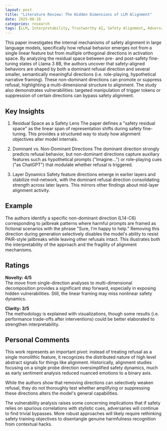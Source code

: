 ```yaml
---
layout: post
title: "Literature Review: The Hidden Dimensions of LLM Alignment"
date: 2025-08-16
categories: research
tags: [LLM, Interpretability, Trustworthy AI, Safety Alignment, Adversarial AI]
---
```


This paper investigates the internal mechanisms of safety alignment in large language models, specifically how refusal behavior emerges not from a single linear feature but from multiple orthogonal directions in activation space. By analyzing the residual space between pre- and post-safety fine-tuning states of Llama 3 8B, the authors uncover that safety-aligned behaviors are shaped by both a dominant refusal direction and several smaller, semantically meaningful directions (i.e. role-playing, hypothetical narrative framing). These non-dominant directions can promote or suppress refusal, highlighting a multi-dimensional structure to alignment. The study also demonstrates vulnerabilities: targeted manipulation of trigger tokens or suppression of certain directions can bypass safety alignment.

## Key Insights

1. Residual Space as a Safety Lens
   The paper defines a "safety residual space" as the linear span of representation shifts during safety fine-tuning. This provides a structured way to study how alignment objectives alter model internals.

2. Dominant vs. Non-Dominant Directions
   The dominant direction strongly predicts refusal behavior, but non-dominant directions capture auxiliary features such as hypothetical prompts ("Imagine…") or role-playing cues ("as ChatGPT") that modulate whether refusal is triggered.

3. Layer Dynamics
   Safety feature directions emerge in earlier layers and stabilize mid-network, with the dominant refusal direction consolidating strength across later layers. This mirrors other findings about mid-layer alignment activity.

## Example

The authors identify a specific non-dominant direction (L14-C6) corresponding to jailbreak patterns where harmful prompts are framed as fictional scenarios with the phrase "Sure, I'm happy to help." Removing this direction during generation selectively disables the model's ability to resist PAIR-style jailbreaks while leaving other refusals intact. This illustrates both the interpretability of the approach and the fragility of alignment mechanisms.

## Ratings

**Novelty: 4/5**  
The move from single-direction analyses to multi-dimensional decomposition provides a significant step forward, especially in exposing hidden vulnerabilities. Still, the linear framing may miss nonlinear safety dynamics.

**Clarity: 3/5**  
The methodology is explained with visualizations, though some results (i.e. performance trade-offs after interventions) could be better elaborated to strengthen interpretability.

## Personal Comments

This work represents an important pivot: instead of treating refusal as a single monolithic feature, it recognizes the distributed nature of high level abstract signals for things like alignment. Historically, alignment studies focusing on a single probe direction oversimplified safety dynamics, much as early sentiment analysis reduced nuanced emotions to a binary axis.

While the authors show that removing directions can selectively weaken refusal, they do not thoroughly test whether amplifying or suppressing these directions alters the model's general capabilities.

The vulnerability analysis raises some concerning implications that if safety relies on spurious correlations with stylistic cues, adversaries will continue to find trivial bypasses. More robust approaches will likely require rethinking safety training objectives to disentangle genuine harmfulness recognition from contextual hacks.
